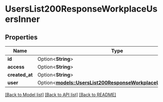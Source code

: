 # UsersList200ResponseWorkplaceUsersInner

## Properties

Name | Type | Description | Notes
------------ | ------------- | ------------- | -------------
**id** | Option<**String**> |  | [optional]
**access** | Option<**String**> |  | [optional]
**created_at** | Option<**String**> |  | [optional]
**user** | Option<[**models::UsersList200ResponseWorkplaceUsersInnerUser**](users_list_200_response_workplace_users_inner_user.md)> |  | [optional]

[[Back to Model list]](../README.md#documentation-for-models) [[Back to API list]](../README.md#documentation-for-api-endpoints) [[Back to README]](../README.md)


